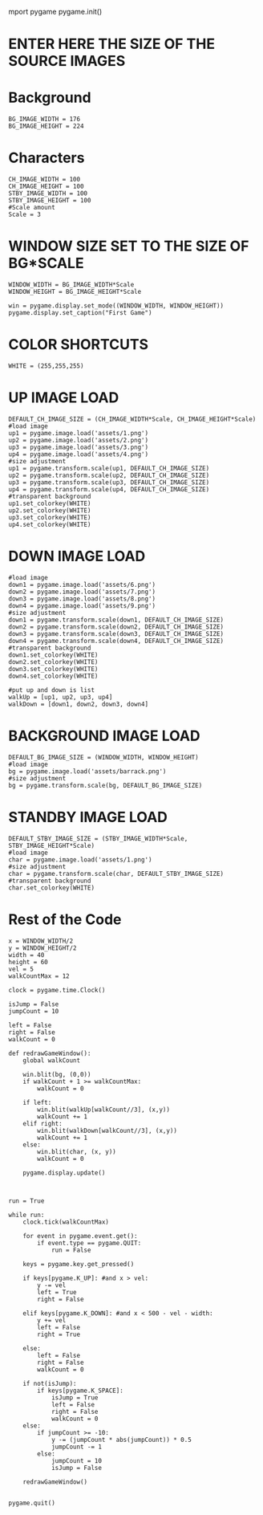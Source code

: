mport pygame
pygame.init()


# ENTER HERE THE SIZE OF THE SOURCE IMAGES
# Background
    BG_IMAGE_WIDTH = 176
    BG_IMAGE_HEIGHT = 224
# Characters
    CH_IMAGE_WIDTH = 100
    CH_IMAGE_HEIGHT = 100
    STBY_IMAGE_WIDTH = 100
    STBY_IMAGE_HEIGHT = 100
    #Scale amount
    Scale = 3


# WINDOW SIZE SET TO THE SIZE OF BG*SCALE
    WINDOW_WIDTH = BG_IMAGE_WIDTH*Scale
    WINDOW_HEIGHT = BG_IMAGE_HEIGHT*Scale
    
    win = pygame.display.set_mode((WINDOW_WIDTH, WINDOW_HEIGHT))
    pygame.display.set_caption("First Game")

# COLOR SHORTCUTS
    WHITE = (255,255,255)



# UP IMAGE LOAD
    DEFAULT_CH_IMAGE_SIZE = (CH_IMAGE_WIDTH*Scale, CH_IMAGE_HEIGHT*Scale)
    #load image
    up1 = pygame.image.load('assets/1.png')
    up2 = pygame.image.load('assets/2.png')
    up3 = pygame.image.load('assets/3.png')
    up4 = pygame.image.load('assets/4.png')
    #size adjustment
    up1 = pygame.transform.scale(up1, DEFAULT_CH_IMAGE_SIZE)
    up2 = pygame.transform.scale(up2, DEFAULT_CH_IMAGE_SIZE)
    up3 = pygame.transform.scale(up3, DEFAULT_CH_IMAGE_SIZE)
    up4 = pygame.transform.scale(up4, DEFAULT_CH_IMAGE_SIZE)
    #transparent background
    up1.set_colorkey(WHITE)
    up2.set_colorkey(WHITE)
    up3.set_colorkey(WHITE)
    up4.set_colorkey(WHITE)

# DOWN IMAGE LOAD
    #load image
    down1 = pygame.image.load('assets/6.png')
    down2 = pygame.image.load('assets/7.png')
    down3 = pygame.image.load('assets/8.png')
    down4 = pygame.image.load('assets/9.png')
    #size adjustment
    down1 = pygame.transform.scale(down1, DEFAULT_CH_IMAGE_SIZE)
    down2 = pygame.transform.scale(down2, DEFAULT_CH_IMAGE_SIZE)
    down3 = pygame.transform.scale(down3, DEFAULT_CH_IMAGE_SIZE)
    down4 = pygame.transform.scale(down4, DEFAULT_CH_IMAGE_SIZE)
    #transparent background
    down1.set_colorkey(WHITE)
    down2.set_colorkey(WHITE)
    down3.set_colorkey(WHITE)
    down4.set_colorkey(WHITE)
    
    #put up and down is list
    walkUp = [up1, up2, up3, up4]
    walkDown = [down1, down2, down3, down4]


# BACKGROUND IMAGE LOAD
    DEFAULT_BG_IMAGE_SIZE = (WINDOW_WIDTH, WINDOW_HEIGHT)
    #load image
    bg = pygame.image.load('assets/barrack.png')
    #size adjustment
    bg = pygame.transform.scale(bg, DEFAULT_BG_IMAGE_SIZE)


# STANDBY IMAGE LOAD
    DEFAULT_STBY_IMAGE_SIZE = (STBY_IMAGE_WIDTH*Scale, STBY_IMAGE_HEIGHT*Scale)
    #load image
    char = pygame.image.load('assets/1.png')
    #size adjustment
    char = pygame.transform.scale(char, DEFAULT_STBY_IMAGE_SIZE)
    #transparent background
    char.set_colorkey(WHITE)


# Rest of the Code
    x = WINDOW_WIDTH/2
    y = WINDOW_HEIGHT/2
    width = 40
    height = 60
    vel = 5
    walkCountMax = 12
    
    clock = pygame.time.Clock()
    
    isJump = False
    jumpCount = 10
    
    left = False
    right = False
    walkCount = 0
    
    def redrawGameWindow():
        global walkCount
        
        win.blit(bg, (0,0))  
        if walkCount + 1 >= walkCountMax:
            walkCount = 0
            
        if left:  
            win.blit(walkUp[walkCount//3], (x,y))
            walkCount += 1                          
        elif right:
            win.blit(walkDown[walkCount//3], (x,y))
            walkCount += 1
        else:
            win.blit(char, (x, y))
            walkCount = 0
            
        pygame.display.update() 
        
    
    
    run = True
    
    while run:
        clock.tick(walkCountMax)
    
        for event in pygame.event.get():
            if event.type == pygame.QUIT:
                run = False
    
        keys = pygame.key.get_pressed()
        
        if keys[pygame.K_UP]: #and x > vel: 
            y -= vel
            left = True
            right = False
    
        elif keys[pygame.K_DOWN]: #and x < 500 - vel - width:  
            y += vel
            left = False
            right = True
            
        else: 
            left = False
            right = False
            walkCount = 0
            
        if not(isJump):
            if keys[pygame.K_SPACE]:
                isJump = True
                left = False
                right = False
                walkCount = 0
        else:
            if jumpCount >= -10:
                y -= (jumpCount * abs(jumpCount)) * 0.5
                jumpCount -= 1
            else: 
                jumpCount = 10
                isJump = False
    
        redrawGameWindow() 
        
        
    pygame.quit()
